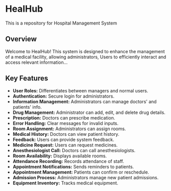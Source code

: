# HealHub
This is a repository for Hospital Management System
## Overview
Welcome to HealHub! This system is designed to enhance the management of a medical facility, allowing administrators, Users to efficiently interact and access relevant information...

## Key Features

- **User Roles:** Differentiates between managers and normal users.
- **Authentication:** Secure login for administrators.
- **Information Management:** Administrators can manage doctors' and patients' info.
- **Drug Management:** Administrator can add, edit, and delete drug details.
- **Prescription:** Doctors can prescribe medication.
- **Error Handling:** Clear messages for invalid inputs.
- **Room Assignment:** Administrators can assign rooms.
- **Medical History:** Doctors can view patient history.
- **Feedback:** Users can provide system feedback.
- **Medicine Request:** Users can request medicines.
- **Anesthesiologist Call:** Doctors can call anesthesiologists.
- **Room Availability:** Displays available rooms.
- **Attendance Recording:** Records attendance of staff.
- **Appointment Notifications:** Sends reminders to patients.
- **Appointment Management:** Patients can confirm or reschedule.
- **Admission Process:** Administrators manage new patient admissions.
- **Equipment Inventory:** Tracks medical equipment. 
